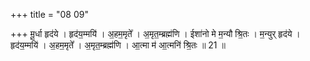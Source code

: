 +++
title = "08 09"

+++
मू॒र्धा हृद॑ये । हृद॑य॒म्मयि॑ । अ॒हम॒मृते᳚ । अ॒मृत॒म्ब्रह्म॑णि । ईशा॑नो मे म॒न्यौ श्रि॒तः । म॒न्युर् हृद॑ये । हृद॑य॒म्मयि॑ । अ॒हम॒मृते᳚ । अ॒मृत॒म्ब्रह्म॑णि । आ॒त्मा म॑ आ॒त्मनि॑ श्रि॒तः ॥ 21 ॥


